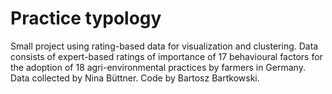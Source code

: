 # Practice typology
Small project using rating-based data for visualization and clustering. Data consists of expert-based ratings of importance of 17 behavioural factors for the adoption of 18 agri-environmental practices by farmers in Germany. Data collected by Nina Büttner. Code by Bartosz Bartkowski.

